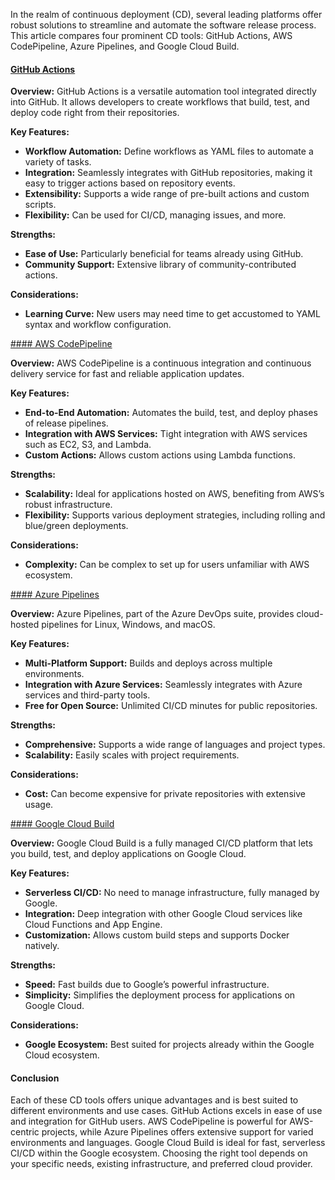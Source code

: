 
In the realm of continuous deployment (CD), several leading platforms offer robust solutions to streamline and automate the software release process. This article compares four prominent CD tools: GitHub Actions, AWS CodePipeline, Azure Pipelines, and Google Cloud Build.

#### [GitHub Actions](https://docs.github.com/en/actions/deployment/about-deployments/about-continuous-deployment)

**Overview:** GitHub Actions is a versatile automation tool integrated directly into GitHub. It allows developers to create workflows that build, test, and deploy code right from their repositories.

**Key Features:**
- **Workflow Automation:** Define workflows as YAML files to automate a variety of tasks.
- **Integration:** Seamlessly integrates with GitHub repositories, making it easy to trigger actions based on repository events.
- **Extensibility:** Supports a wide range of pre-built actions and custom scripts.
- **Flexibility:** Can be used for CI/CD, managing issues, and more.

**Strengths:**
- **Ease of Use:** Particularly beneficial for teams already using GitHub.
- **Community Support:** Extensive library of community-contributed actions.

**Considerations:**
- **Learning Curve:** New users may need time to get accustomed to YAML syntax and workflow configuration.

[#### AWS CodePipeline](https://aws.amazon.com/codepipeline/)

**Overview:** AWS CodePipeline is a continuous integration and continuous delivery service for fast and reliable application updates.

**Key Features:**
- **End-to-End Automation:** Automates the build, test, and deploy phases of release pipelines.
- **Integration with AWS Services:** Tight integration with AWS services such as EC2, S3, and Lambda.
- **Custom Actions:** Allows custom actions using Lambda functions.

**Strengths:**
- **Scalability:** Ideal for applications hosted on AWS, benefiting from AWS’s robust infrastructure.
- **Flexibility:** Supports various deployment strategies, including rolling and blue/green deployments.

**Considerations:**
- **Complexity:** Can be complex to set up for users unfamiliar with AWS ecosystem.

[#### Azure Pipelines](https://azure.microsoft.com/en-us/products/devops/pipelines)

**Overview:** Azure Pipelines, part of the Azure DevOps suite, provides cloud-hosted pipelines for Linux, Windows, and macOS.

**Key Features:**
- **Multi-Platform Support:** Builds and deploys across multiple environments.
- **Integration with Azure Services:** Seamlessly integrates with Azure services and third-party tools.
- **Free for Open Source:** Unlimited CI/CD minutes for public repositories.

**Strengths:**
- **Comprehensive:** Supports a wide range of languages and project types.
- **Scalability:** Easily scales with project requirements.

**Considerations:**
- **Cost:** Can become expensive for private repositories with extensive usage.

[#### Google Cloud Build](https://cloud.google.com/build?hl=en)

**Overview:** Google Cloud Build is a fully managed CI/CD platform that lets you build, test, and deploy applications on Google Cloud.

**Key Features:**
- **Serverless CI/CD:** No need to manage infrastructure, fully managed by Google.
- **Integration:** Deep integration with other Google Cloud services like Cloud Functions and App Engine.
- **Customization:** Allows custom build steps and supports Docker natively.

**Strengths:**
- **Speed:** Fast builds due to Google’s powerful infrastructure.
- **Simplicity:** Simplifies the deployment process for applications on Google Cloud.

**Considerations:**
- **Google Ecosystem:** Best suited for projects already within the Google Cloud ecosystem.

#### Conclusion

Each of these CD tools offers unique advantages and is best suited to different environments and use cases. GitHub Actions excels in ease of use and integration for GitHub users. AWS CodePipeline is powerful for AWS-centric projects, while Azure Pipelines offers extensive support for varied environments and languages. Google Cloud Build is ideal for fast, serverless CI/CD within the Google ecosystem. Choosing the right tool depends on your specific needs, existing infrastructure, and preferred cloud provider.